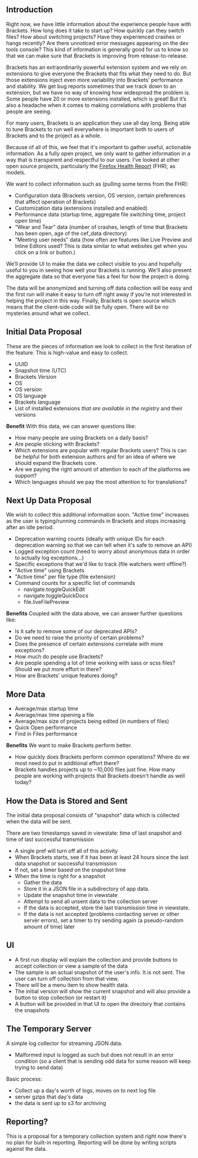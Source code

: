 ## Introduction

Right now, we have little information about the experience people have with Brackets. How long does it take to start up? How quickly can they switch files? How about switching projects? Have they experienced crashes or hangs recently? Are there unnoticed error messages appearing on the dev tools console? This kind of information is generally good for us to know so that we can make sure that Brackets is improving from release-to-release.

Brackets has an extraordinarily powerful extension system and we rely on extensions to give everyone the Brackets that fits what they need to do. But those extensions inject even more variability into Brackets’ performance and stability. We get bug reports sometimes that we track down to an extension, but we have no way of knowing how widespread the problem is. Some people have 20 or more extensions installed, which is great! But it’s also a headache when it comes to making correlations with problems that people are seeing.

For many users, Brackets is an application they use all day long. Being able to tune Brackets to run well everywhere is important both to users of Brackets and to the project as a whole.

Because of all of this, we feel that it's important to gather useful, actionable information. As a fully open project, we only want to gather information in a way that is transparent and respectful to our users. I’ve looked at other open source projects, particularly the [Firefox Health Report](https://blog.mozilla.org/metrics/2012/09/21/firefox-health-report/) (FHR), as models.

We want to collect information such as (pulling some terms from the FHR):

* Configuration data (Brackets version, OS version, certain preferences that affect operation of Brackets)
* Customization data (extensions installed and enabled)
* Performance data (startup time, aggregate file switching time, project open time)
* “Wear and Tear” data (number of crashes, length of time that Brackets has been open, age of the cef_data directory)
* “Meeting user needs” data (how often are features like Live Preview and Inline Editors used? This is data similar to what websites get when you click on a link or button.)

We’ll provide UI to make the data we collect visible to you and hopefully useful to you in seeing how well your Brackets is running. We'll also present the aggregate data so that everyone has a feel for how the project is doing.

The data will be anonymized and turning off data collection will be easy and the first run will make it easy to turn off right away if you’re not interested in helping the project in this way. Finally, Brackets is open source which means that the client-side code will be fully open. There will be no mysteries around what we collect.

## Initial Data Proposal

These are the pieces of information we look to collect in the first iteration of the feature. This is high-value and easy to collect.

* UUID
* Snapshot time (UTC)
* Brackets Version
* OS
* OS version
* OS language
* Brackets language
* List of installed extensions *that are available in the registry* and their versions

**Benefit** With this data, we can answer questions like:

* How many people are using Brackets on a daily basis?
* Are people sticking with Brackets?
* Which extensions are popular with regular Brackets users? This is can be helpful for both extension authors and for an idea of where we should expand the Brackets core.
* Are we paying the right amount of attention to each of the platforms we support?
* Which languages should we pay the most attention to for translations?

## Next Up Data Proposal

We wish to collect this additional information soon. "Active time" increases as the user is typing/running commands in Brackets and stops increasing after an idle period.

* Deprecation warning counts (ideally with unique IDs for each deprecation warning so that we can tell when it's safe to remove an API)
* Logged exception count (need to worry about anonymous data in order to actually log exceptions...)
* Specific exceptions that we'd like to track (file watchers went offline?)
* "Active time" using Brackets
* "Active time" per file type (file extension)
* Command counts for a specific list of commands
    * navigate.toggleQuickEdit
    * navigate.toggleQuickDocs
    * file.liveFilePreview

**Benefits** Coupled with the data above, we can answer further questions like:

* Is it safe to remove some of our deprecated APIs?
* Do we need to raise the priority of certain problems?
* Does the presence of certain extensions correlate with more exceptions?
* How much do people use Brackets?
* Are people spending a lot of time working with sass or scss files? Should we put more effort in there?
* How are Brackets' unique features doing?

## More Data

* Average/max startup time
* Average/max time opening a file
* Average/max size of projects being edited (in numbers of files)
* Quick Open performance
* Find in Files performance

**Benefits** We want to make Brackets perform better.

* How quickly does Brackets perform common operations? Where do we most need to put in additional effort there?
* Brackets handles projects up to ~10,000 files just fine. How many people are working with projects that Brackets doesn't handle as well today?

## How the Data is Stored and Sent

The initial data proposal consists of "snapshot" data which is collected when the data will be sent.

There are two timestamps saved in viewstate: time of last snapshot and time of last successful transmission

* A single pref will turn off all of this activity
* When Brackets starts, see if it has been at least 24 hours since the last data snapshot or successful transmission
* If not, set a timer based on the snapshot time
* When the time is right for a snapshot
    * Gather the data
    * Store it in a JSON file in a subdirectory of app data.
    * Update the snapshot time in viewstate
    * Attempt to send all unsent data to the collection server
    * If the data is accepted, store the last transmission time in viewstate.
    * If the data is not accepted (problems contacting server or other server errors), set a timer to try sending again (a pseudo-random amount of time) later

## UI

* A first run display will explain the collection and provide buttons to accept collection or view a sample of the data
* The sample is an actual snapshot of the user's info. It is not sent. The user can turn off collection from that view.
* There will be a menu item to show health data.
* The initial version will show the current snapshot and will also provide a button to stop collection (or restart it)
* A button will be provided in that UI to open the directory that contains the snapshots

## The Temporary Server

A simple log collector for streaming JSON data.

* Malformed input is logged as such but does not result in an error condition (so a client that is sending odd data for some reason will keep trying to send data)

Basic process:

* Collect up a day's worth of logs, moves on to next log file
* server gzips that day's data
* the data is sent up to s3 for archiving

## Reporting?

This is a proposal for a temporary collection system and right now there's no plan for built-in reporting. Reporting will be done by writing scripts against the data.